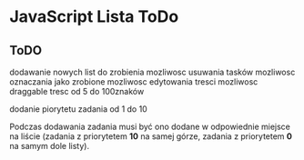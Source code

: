 # JavaScript Lista ToDo
## ToDO

dodawanie nowych list do zrobienia
mozliwosc usuwania tasków
mozliwosc oznaczania jako zrobione
mozliwosc edytowania tresci
mozliwosc draggable
tresc od 5 do 100znaków

dodanie piorytetu zadania od 1 do 10

Podczas dodawania zadania musi być ono dodane w odpowiednie miejsce na liście (zadania z priorytetem **10** na samej górze, zadania z priorytetem **0** na samym dole listy).

